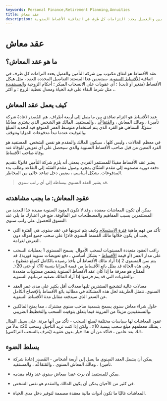 ```yaml
---
keywords: Personal Finance,Retirement Planning,Annuities
title: عقد معاش
description: عقد الأقساط هو اتفاق مكتوب بين شركة التأمين والعميل يحدد التزامات كل طرف في اتفاقية الأقساط السنوية.
---
```


# عقد معاش
## ما هو عقد المعاش؟

عقد الأقساط هو اتفاق مكتوب بين شركة التأمين والعميل يحدد التزامات كل طرف في اتفاقية [الأقساط السنوية](/annuity). سيتضمن هذا المستند التفاصيل المحددة للعقد ، مثل هيكل الأقساط (متغير أو ثابت) ؛ أي عقوبات على الانسحاب المبكر ؛ أحكام الزوجية [والمستفيدة](/beneficiary) ، مثل شرط البقاء على قيد الحياة ومعدل تغطية الزوج ؛ و اكثر.

## كيف يعمل عقد المعاش

عقد الأقساط هو التزام تعاقدي بين ما يصل إلى أربعة أطراف. هم المُصدر (عادةً شركة تأمين) ، ومالك المعاش ، [والمُتقاعِّد](/annuitant) ، والمستفيد. المالك هو الشخص الذي يشتري معاشًا سنويًا. السناهي هو الفرد الذي يتم استخدام متوسط العمر المتوقع فيه لتحديد المبلغ والتوقيت عندما تبدأ مدفوعات المزايا وتتوقف.

في معظم الحالات ، وليس كلها ، سيكون المالك والمقدم هو نفس الشخص. المستفيد هو الفرد المعين من قبل صاحب الأقساط السنوية والذي سيحصل على أي تعويض للوفاة عند وفاة صاحب الأقساط.

يعتبر عقد الأقساط مفيدًا للمستثمر الفردي بمعنى أنه يلزم شركة التأمين قانونًا بتقديم دفعة دورية مضمونة إلى مقدم السَنَّاى بمجرد وصول مقدم السَنَة إلى التقاعد وطلب بدء المدفوعات. بشكل أساسي ، يضمن دخل تقاعد خالي من المخاطر.

> قد يشير العقد السنوي ببساطة إلى أي راتب سنوي.

>

## عقود المعاش: ما يجب مشاهدته

يمكن أن تكون المعاشات معقدة ، وقد لا تكون العقود السنوية مفيدة جدًا للعديد من المستثمرين بسبب المفاهيم والمصطلحات غير المألوفة. ضع في اعتبارك ما يلي عند التسوق للحصول على راتب سنوي:

- تأكد من فهم ماهية [فترة الاستسلام](/surrender-period) وكيف يتم تدوينها في عقد سنوي. هي الفترة التي يجب أن يكون خلالها مالك القسط السنوي قادرًا على سحب جميع أمواله دون التعرض لغرامة.

- راقب العقود متعددة المستويات لسحب الأموال. يسمح المستوى 1 بعمليات السحب على مدار العمر (أو قيمة [الأقساط](/annuitization) - بشكل أساسي ، دفع تعويضات سنوية فورية). قد يتم سن المستوى 2 إذا أراد مالك الأقساط أن يأخذ رصيده بالكامل كمبلغ مقطوع ، وفي هذه الحالة قد يقلل بائع الأقساط من قيمة المزايا بنسبة 10٪ أو حتى 20٪. المفتاح هو معرفة ما إذا كان عقد الأقساط السنوية يتضمن مستويات متعددة والعقوبات التي قد يتم فرضها إذا أراد المالك تصفية مرتباتهم السنوية.

- معدلات عالية لتشجيع المشترين تليها معدلات أقل بكثير على مدى عمر العقد السنوي. تتمثل الطريقة لحل هذه المشكلة في مطالبة بائع الأقساط بالإفصاح الكامل عن السعر الذي سيدفعه مقابل مدة الأقساط السنوية.

- حاول شراء معاش سنوي يسمح بتسمية صاحب سنوي مشترك ، مما يمنح المالكين والمستفيدين مزيدًا من المرونة فيما يتعلق بتوقيت السحب والتخطيط الضريبي.

عقود المعاشات لها سياسات مختلفة لمبلغ السحب - تأكد من أنها مرنة. على سبيل المثال ، يمتلك معظمهم مبلغ سحب بنسبة 10٪ ، ولكن إذا كنت تريد التأجيل وسحب 20٪ بدلاً من ذلك بعد عامين ، فتأكد من أن هذا خيار بدون عقوبة (يُعرف بالسحب التراكمي).

## يسلط الضوء

- يمكن أن يشمل العقد السنوي ما يصل إلى أربعة أشخاص - المُصدر (عادةً شركة تأمين) ، ومالك المعاش السنوي ، والمُتقاعِّد ، والمستفيد.

- يمكن للمستفيد أن يرث عقدا بمعاش سنوي عند وفاة مقدمه.

- في كثير من الأحيان يمكن أن يكون المالك والمقدم هو نفس الشخص.

- المعاشات غالبًا ما تكون أدوات مالية معقدة مصممة لتوفير دخل مدى الحياة.

